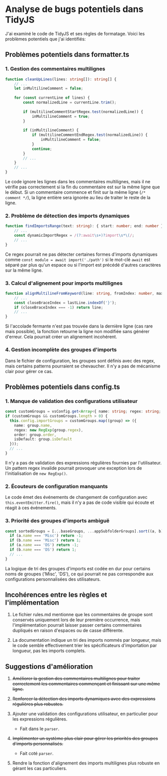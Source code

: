 # Analyse de bugs potentiels dans TidyJS

J'ai examiné le code de TidyJS et ses règles de formatage. Voici les problèmes potentiels que j'ai identifiés:

## Problèmes potentiels dans formatter.ts

### 1. Gestion des commentaires multilignes

```typescript:src/formatter.ts
function cleanUpLines(lines: string[]): string[] {
    // ...
    let inMultilineComment = false;
    
    for (const currentLine of lines) {
        const normalizedLine = currentLine.trim();
        
        if (multilineCommentStartRegex.test(normalizedLine)) {
            inMultilineComment = true;
        }
        
        if (inMultilineComment) {
            if (multilineCommentEndRegex.test(normalizedLine)) {
                inMultilineComment = false;
            }
            continue;
        }
        // ...
    }
    // ...
}
```

Le code ignore les lignes dans les commentaires multilignes, mais il ne vérifie pas correctement si la fin du commentaire est sur la même ligne que le début. Si un commentaire commence et finit sur la même ligne (`/* comment */`), la ligne entière sera ignorée au lieu de traiter le reste de la ligne.

### 2. Problème de détection des imports dynamiques

```typescript:src/formatter.ts
function findImportsRange(text: string): { start: number; end: number } | null {
    // ...
    const dynamicImportRegex = /(?:await\s+)?import\s*\(/;
    // ...
}
```

Ce regex pourrait ne pas détecter certaines formes d'imports dynamiques comme `const module = await import('./path')` si le mot-clé `await` est séparé par plus qu'un espace ou si l'import est précédé d'autres caractères sur la même ligne.

### 3. Calcul d'alignement pour imports multilignes

```typescript:src/formatter.ts
function alignMultilineFromKeyword(line: string, fromIndex: number, maxFromIndex: number): string {
    // ...
    const closeBraceIndex = lastLine.indexOf('}');
    if (closeBraceIndex === -1) return line;
    // ...
}
```

Si l'accolade fermante n'est pas trouvée dans la dernière ligne (cas rare mais possible), la fonction retourne la ligne non modifiée sans générer d'erreur. Cela pourrait créer un alignement incohérent.

### 4. Gestion incomplète des groupes d'imports

Dans le fichier de configuration, les groupes sont définis avec des regex, mais certains patterns pourraient se chevaucher. Il n'y a pas de mécanisme clair pour gérer ce cas.

## Problèmes potentiels dans config.ts

### 1. Manque de validation des configurations utilisateur

```typescript:src/utils/config.ts
const customGroups = vsConfig.get<Array<{ name: string; regex: string; order: number; isDefault?: boolean }>>('groups');
if (customGroups && customGroups.length > 0) {
  this.config.importGroups = customGroups.map((group) => ({
    name: group.name,
    regex: new RegExp(group.regex),
    order: group.order,
    isDefault: group.isDefault
  }));
  // ...
}
```

Il n'y a pas de validation des expressions régulières fournies par l'utilisateur. Un pattern regex invalide pourrait provoquer une exception lors de l'initialisation de `new RegExp()`.

### 2. Écouteurs de configuration manquants

Le code émet des événements de changement de configuration avec `this.eventEmitter.fire()`, mais il n'y a pas de code visible qui écoute et réagit à ces événements.

### 3. Priorité des groupes d'imports ambiguë

```typescript:src/utils/config.ts
const sortedGroups = [...baseGroups, ...appSubfolderGroups].sort((a, b) => {
  if (a.name === 'Misc') return -1;
  if (b.name === 'Misc') return 1;
  if (a.name === 'DS') return -1;
  if (b.name === 'DS') return 1;
  // ...
}
```

La logique de tri des groupes d'imports est codée en dur pour certains noms de groupes ('Misc', 'DS'), ce qui pourrait ne pas correspondre aux configurations personnalisées des utilisateurs.

## Incohérences entre les règles et l'implémentation

1. Le fichier rules.md mentionne que les commentaires de groupe sont conservés uniquement lors de leur première occurrence, mais l'implémentation pourrait laisser passer certains commentaires dupliqués en raison d'espaces ou de casse différente.

2. La documentation indique un tri des imports nommés par longueur, mais le code semble effectivement trier les spécificateurs d'importation par longueur, pas les imports complets.

## Suggestions d'amélioration

1. ~~Améliorer la gestion des commentaires multilignes pour traiter correctement les commentaires commençant et finissant sur une même ligne.~~

2. ~~Renforcer la détection des imports dynamiques avec des expressions régulières plus robustes.~~

3. Ajouter une validation des configurations utilisateur, en particulier pour les expressions régulières.
    - Fait dans le `parser`.

4. ~~Implémenter un système plus clair pour gérer les priorités des groupes d'imports personnalisés.~~ 
    - Fait coté `parser`.

5. Rendre la fonction d'alignement des imports multilignes plus robuste en gérant les cas particuliers.
